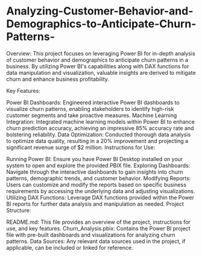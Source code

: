 # Analyzing-Customer-Behavior-and-Demographics-to-Anticipate-Churn-Patterns-

Overview:
This project focuses on leveraging Power BI for in-depth analysis of customer behavior and demographics to anticipate churn patterns in a business. By utilizing Power BI's capabilities along with DAX functions for data manipulation and visualization, valuable insights are derived to mitigate churn and enhance business profitability.

Key Features:

Power BI Dashboards: Engineered interactive Power BI dashboards to visualize churn patterns, enabling stakeholders to identify high-risk customer segments and take proactive measures.
Machine Learning Integration: Integrated machine learning models within Power BI to enhance churn prediction accuracy, achieving an impressive 85% accuracy rate and bolstering reliability.
Data Optimization: Conducted thorough data analysis to optimize data quality, resulting in a 20% improvement and projecting a significant revenue surge of $2 million.
Instructions for Use:

Running Power BI: Ensure you have Power BI Desktop installed on your system to open and explore the provided PBIX file.
Exploring Dashboards: Navigate through the interactive dashboards to gain insights into churn patterns, demographic trends, and customer behavior.
Modifying Reports: Users can customize and modify the reports based on specific business requirements by accessing the underlying data and adjusting visualizations.
Utilizing DAX Functions: Leverage DAX functions provided within the Power BI reports for further data analysis and manipulation as needed.
Project Structure:

README.md: This file provides an overview of the project, instructions for use, and key features.
Churn_Analysis.pbix: Contains the Power BI project file with pre-built dashboards and visualizations for analyzing churn patterns.
Data Sources: Any relevant data sources used in the project, if applicable, can be included or linked for reference.
